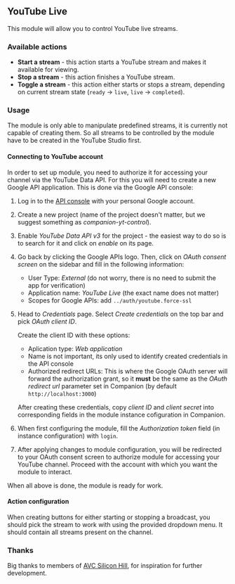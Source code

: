 ## YouTube Live

This module will allow you to control YouTube live streams.

### Available actions

- **Start a stream**  - this action starts a YouTube stream and makes it available for viewing.
- **Stop a stream**   - this action finishes a YouTube stream.
- **Toggle a stream** - this action either starts or stops a stream, depending on current stream state (`ready` → `live`, `live` → `completed`).

### Usage

The module is only able to manipulate predefined streams, it is currently not capable of creating them.
So all streams to be controlled by the module have to be created in the YouTube Studio first.

#### Connecting to YouTube account

In order to set up module, you need to authorize it for accessing your channel via the YouTube Data API.
For this you will need to create a new Google API application.
This is done via the Google API console:

1. Log in to the [API console](https://console.developers.google.com/) with your personal Google account.
2. Create a new project (name of the project doesn't matter, but we suggest something as _companion-yt-control_).
3. Enable _YouTube Data API v3_ for the project - the easiest way to do so is to search for it and click on _enable_ on its page.
4. Go back by clicking the Google APIs logo. Then, click on _OAuth consent screen_ on the sidebar and fill in the following information:
    - User Type: _External_ (do not worry, there is no need to submit the app for verification)
    - Application name: _YouTube Live_ (the exact name does not matter)
    - Scopes for Google APIs: add `../auth/youtube.force-ssl`

5. Head to _Credentials_ page. Select _Create credentials_ on the top bar and pick _OAuth client ID_.

   Create the client ID with these options:
     - Aplication type: _Web application_
     - Name is not important, its only used to identify created credentials in the API console
     - Authorized redirect URLs: This is where the Google OAuth server will forward the authorization grant, so it
       **must** be the same as the _OAuth redirect url_ parameter set in Companion (by default `http://localhost:3000`)

    After creating these credentials, copy _client ID_ and _client secret_ into corresponding fields in the module instance cofiguration in Companion.

6. When first configuring the module, fill the _Authorization token_ field (in instance configuration) with `login`.
7. After applying changes to module configuration, you will be redirected to your OAuth consent screen
   to authorize module for accessing your YouTube channel. Proceed with the account with which you want the module to interact.

When all above is done, the module is ready for work.

#### Action configuration

When creating buttons for either starting or stopping a broadcast,
you should pick the stream to work with using the provided dropdown menu.
It should contain all streams present on the channel.

### Thanks

Big thanks to members of [AVC Silicon Hill](https://avc.sh.cvut.cz/), for inspiration for further development.
